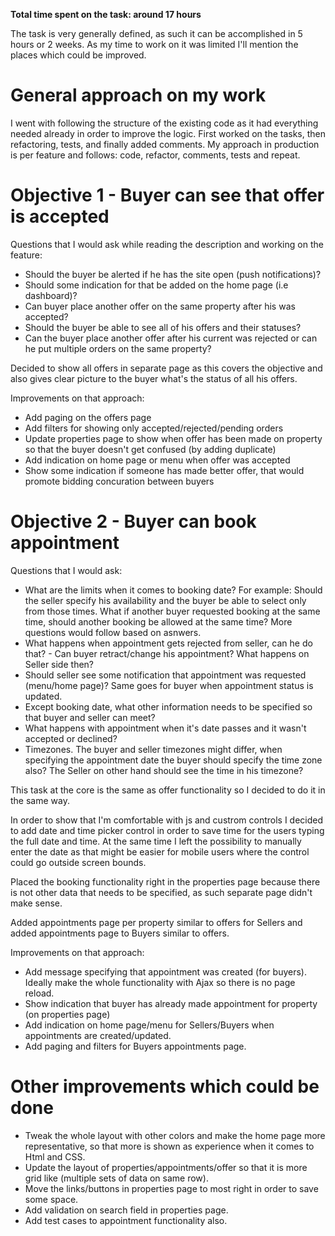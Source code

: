 **Total time spent on the task: around 17 hours**

The task is very generally defined, as such it can be accomplished in 5 hours or 2 weeks. As my time to work on it was limited I'll mention the places which could be improved.

# General approach on my work

I went with following the structure of the existing code as it had everything needed already in order to improve the logic. First worked on the tasks, then refactoring, tests, and finally added comments. My approach in production is per feature and follows: code, refactor, comments, tests and repeat.

# Objective 1 - Buyer can see that offer is accepted

Questions that I would ask while reading the description and working on the feature:
- Should the buyer be alerted if he has the site open (push notifications)?
- Should some indication for that be added on the home page (i.e dashboard)?
- Can buyer place another offer on the same property after his was accepted?
- Should the buyer be able to see all of his offers and their statuses?
- Can the buyer place another offer after his current was rejected or can he put multiple orders on the same property?

Decided to show all offers in separate page as this covers the objective and also gives clear picture to the buyer what's the status of all his offers.

Improvements on that approach:
- Add paging on the offers page
- Add filters for showing only accepted/rejected/pending orders
- Update properties page to show when offer has been made on property so that the buyer doesn't get confused (by adding duplicate)
- Add indication on home page or menu when offer was accepted
- Show some indication if someone has made better offer, that would promote bidding concuration between buyers

# Objective 2 - Buyer can book appointment

Questions that I would ask:
- What are the limits when it comes to booking date? For example: Should the seller specify his availability and the buyer be able to select only from those times. What if another buyer requested booking at the same time, should another booking be allowed at the same time? More questions would follow based on asnwers.
- What happens when appointment gets rejected from seller, can he do that? - Can buyer retract/change his appointment? What happens on Seller side then?
- Should seller see some notification that appointment was requested (menu/home page)? Same goes for buyer when appointment status is updated.
- Except booking date, what other information needs to be specified so that buyer and seller can meet?
- What happens with appointment when it's date passes and it wasn't accepted or declined?
- Timezones. The buyer and seller timezones might differ, when specifying the appointment date the buyer should specify the time zone also? The Seller on other hand should see the time in his timezone?

This task at the core is the same as offer functionality so I decided to do it in the same way. 

In order to show that I'm comfortable with js and custrom controls I decided to add date and time picker control in order to save time for the users typing the full date and time. At the same time I left the possibility to manually enter the date as that might be easier for mobile users where the control could go outside screen bounds. 

Placed the booking functionality right in the properties page because there is not other data that needs to be specified, as such separate page didn't make sense.

Added appointments page per property similar to offers for Sellers and added appointments page to Buyers similar to offers.

Improvements on that approach:
- Add message specifying that appointment was created (for buyers). Ideally make the whole functionality with Ajax so there is no page reload.
- Show indication that buyer has already made appointment for property (on properties page)
- Add indication on home page/menu for Sellers/Buyers when appointments are created/updated.
- Add paging and filters for Buyers appointments page.

# Other improvements which could be done

- Tweak the whole layout with other colors and make the home page more representative, so that more is shown as experience when it comes to Html and CSS.
- Update the layout of properties/appointments/offer so that it is more grid like (multiple sets of data on same row).
- Move the links/buttons in properties page to most right in order to save some space.
- Add validation on search field in properties page.
- Add test cases to appointment functionality also.

